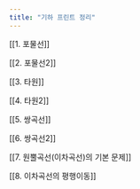 ```yaml
---
title: "기하 프린트 정리"
---
```


[[1. 포물선]]


[[2. 포물선2]]


[[3. 타원]]


[[4. 타원2]]


[[5. 쌍곡선]]


[[6. 쌍곡선2]]


[[7. 원뿔곡선(이차곡선)의 기본 문제]]


[[8. 이차곡선의 평행이동]]